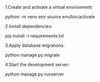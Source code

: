 1.Create and activate a virtual environment:

python -m venv env
source env/bin/activate 


2.Install dependencies:

pip install -r requirements.txt


3.Apply database migrations:

python manage.py migrate


4.Start the development server:

python manage.py runserver
